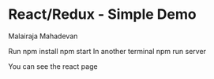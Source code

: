 # React/Redux - Simple Demo

Malairaja Mahadevan

Run npm install
npm start 
In another terminal npm run server

You can see the react page

